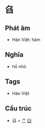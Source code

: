 # 臽

## Phát âm
* Hán Việt: hãm

## Nghĩa
* hố nhỏ

## Tags
* Hán Việt

## Cấu trúc
* 臽 = [⺈](⺈.md) [臼](臼.md)

<script>window.HANZI_FIELD='臽';</script>